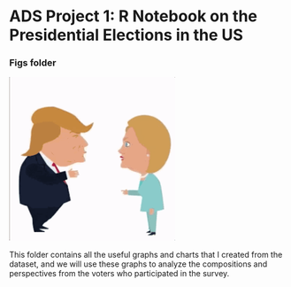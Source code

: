 # ADS Project 1:  R Notebook on the Presidential Elections in the US

### Figs folder

<img src="1fb7ef0093d946a3a23cbb9dccdda5f6_th.gif" width="300">

This folder contains all the useful graphs and charts that I created from the dataset, and we will use these graphs to analyze the compositions and perspectives from the voters who participated in the survey.